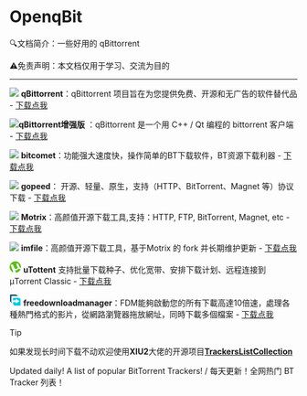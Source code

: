 # OpenqBit

:mag:文档简介：一些好用的 qBittorrent

:warning:免责声明：本文档仅用于学习、交流为目的

---

<img src="https://eraychumak.github.io/qBittorrent-website/img/logo.svg" height="20px"> **qBittorrent**：qBittorrent 项目旨在为您提供免费、开源和无广告的软件替代品 - [下载点我](https://eraychumak.github.io/qBittorrent-website)

<img src="https://eraychumak.github.io/qBittorrent-website/img/logo.svg" height="20px">**qBittorrent增强版** ：qBittorrent 是一个用 C++ / Qt 编程的 bittorrent 客户端 - [下载点我](https://github.com/c0re100/qBittorrent-Enhanced-Edition/releases)

<img src="https://www.bitcomet.com/images/logo_64x64.png" height="20px"> **bitcomet**：功能强大速度快，操作简单的BT下载软件，BT资源下载利器 - [下载点我](https://www.bitcomet.com/cn/downloads)

<img src="https://www.gopeed.com/_next/image?url=%2Fimages%2Flogo.png&w=32&q=75" height="20px"> **gopeed**： 开源、轻量、原生，支持（HTTP、BitTorrent、Magnet 等）协议下载 - [下载点我](https://github.com/GopeedLab/gopeed/releases)

<img src="https://s.motrix.app/images/app-icon-square@2x.png" height="20px"> **Motrix**：高颜值开源下载工具,支持：HTTP, FTP, BitTorrent, Magnet, etc - [下载点我](https://motrix.app/download)

<img src="https://raw.githubusercontent.com/imfile-io/imfile-desktop/master/static/512x512.png" height="20px"> **imfile**：高颜值开源下载工具，基于Motrix 的 fork 并长期维护更新 - [下载点我](https://github.com/imfile-io/imfile-desktop/releases/latest)

<img src="img/utorrent.png" height="20px"> **uTottent** 支持批量下载种子、优化宽带、安排下载计划、远程连接到 μTorrent Classic - [下载点我](https://www.utorrent.com)

<img src="img/freedownloadmanager.png" height="20px"> **freedownloadmanager**：FDM能夠啟動您的所有下載高達10倍速，處理各種熱門格式的影片，從網路瀏覽器拖放網址，同時下載多個檔案 - [下载点我](https://www.freedownloadmanager.org/zh/download.htm)

> [!TIP]
> 
>如果发现长时间下载不动欢迎使用**XIU2**大佬的开源项目[**TrackersListCollection**](https://github.com/XIU2/TrackersListCollection)
> 
>Updated daily! A list of popular BitTorrent Trackers! / 每天更新！全网热门 BT Tracker 列表！

